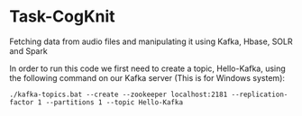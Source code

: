 # Task-CogKnit
Fetching data from audio files and manipulating it using Kafka, Hbase, SOLR and Spark

In order to run this code we first need to create a topic, Hello-Kafka, using the following command on our Kafka server (This is for Windows system):

    ./kafka-topics.bat --create --zookeeper localhost:2181 --replication-factor 1 --partitions 1 --topic Hello-Kafka
